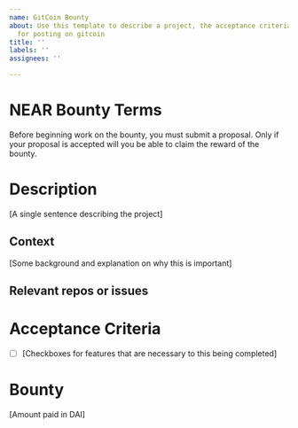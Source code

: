```yaml
---
name: GitCoin Bounty
about: Use this template to describe a project, the acceptance criteria and a bounty
  for posting on gitcoin
title: ''
labels: ''
assignees: ''

---
```


# NEAR Bounty Terms
Before beginning work on the bounty, you must submit a proposal.  Only if your proposal is accepted will you be able to claim the reward of the bounty.

# Description
[A single sentence describing the project]

## Context
[Some background and explanation on why this is important]

## Relevant repos or issues


# Acceptance Criteria
* [ ] [Checkboxes for features that are necessary to this being completed]

# Bounty
[Amount paid in DAI]
